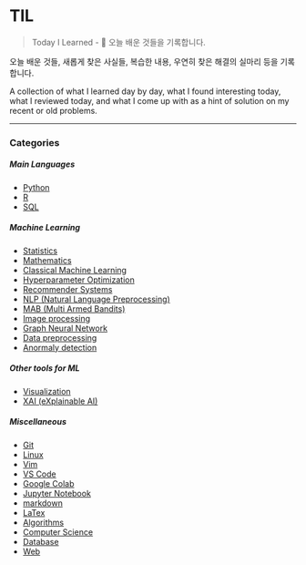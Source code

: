 TIL
===

> Today I Learned - :memo: 오늘 배운 것들을 기록합니다.

오늘 배운 것들, 새롭게 찾은 사실들, 복습한 내용, 우연히 찾은 해결의 실마리 등을 기록합니다.

A collection of what I learned day by day, what I found interesting today, what I reviewed today, and what I come up with as a hint of solution on my recent or old problems.

---

### Categories

##### Main Languages

-	[Python](/Python_Tips)
-	[R](/R)
-	[SQL](/sql)

##### Machine Learning

-	[Statistics](/statistics)
-	[Mathematics](/math)
-	[Classical Machine Learning](/classicalml)
-	[Hyperparameter Optimization](/hptuning)
-	[Recommender Systems](/Recsys)
-	[NLP (Natural Language Preprocessing)](/NLP)
-	[MAB (Multi Armed Bandits)](/MAB)
-	[Image processing](/imageprocessing)
-	[Graph Neural Network](/graphnetworks)
-	[Data preprocessing](/preprocessing)
-	[Anormaly detection](/anormaly)

##### Other tools for ML

-	[Visualization](/Visualization)
-	[XAI (eXplainable AI)](/XAI)

##### Miscellaneous

-	[Git](/git)
-	[Linux](/linux)
-	[Vim](/vim)
-	[VS Code](/vscode)
-	[Google Colab](/colab)
-	[Jupyter Notebook](/jupyter)
-	[markdown](/markdown)
-	[LaTex](/latex)
-	[Algorithms](/algorithms)
-	[Computer Science](/cs)
-	[Database](/db)
-	[Web](/web)
<!-- ### Python -->

<!-- - [-](ack/ack-bar.md) -->
